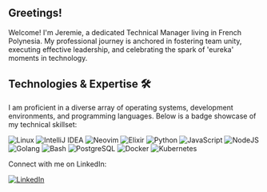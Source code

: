 ## Greetings!

Welcome! I'm Jeremie, a dedicated Technical Manager living in French Polynesia. My professional journey is anchored in fostering team unity, executing effective leadership, and celebrating the spark of 'eureka' moments in technology.

## Technologies & Expertise 🛠️
I am proficient in a diverse array of operating systems, development environments, and programming languages. Below is a badge showcase of my technical skillset:

![Linux](https://img.shields.io/badge/OS-Linux-informational?style=flat&logo=linux&logoColor=white&color=2bbc8a)
![IntelliJ IDEA](https://img.shields.io/badge/Editor-IntelliJ_IDEA-informational?style=flat&logo=intellij-idea&logoColor=white&color=2bbc8a)
![Neovim](https://img.shields.io/badge/Editor-Neovim-informational?style=flat&logo=neovim&logoColor=white&color=2bbc8a)
![Elixir](https://img.shields.io/badge/Code-Elixir-informational?style=flat&logo=elixir&logoColor=white&color=2bbc8a)
![Python](https://img.shields.io/badge/Code-Python-informational?style=flat&logo=python&logoColor=white&color=2bbc8a)
![JavaScript](https://img.shields.io/badge/Code-JavaScript-informational?style=flat&logo=javascript&logoColor=white&color=2bbc8a)
![NodeJS](https://img.shields.io/badge/Code-NodeJS-informational?style=flat&logo=nodedotjs&logoColor=white&color=2bbc8a)
![Golang](https://img.shields.io/badge/Code-Golang-informational?style=flat&logo=go&logoColor=white&color=2bbc8a)
![Bash](https://img.shields.io/badge/Shell-Bash-informational?style=flat&logo=gnu-bash&logoColor=white&color=2bbc8a)
![PostgreSQL](https://img.shields.io/badge/Tools-PostgreSQL-informational?style=flat&logo=postgresql&logoColor=white&color=2bbc8a)
![Docker](https://img.shields.io/badge/Tools-Docker-informational?style=flat&logo=docker&logoColor=white&color=2bbc8a)
![Kubernetes](https://img.shields.io/badge/Tools-Kubernetes-informational?style=flat&logo=kubernetes&logoColor=white&color=2bbc8a)

Connect with me on LinkedIn:

[![LinkedIn](https://upload.wikimedia.org/wikipedia/commons/thumb/8/81/LinkedIn_icon.svg/22px-LinkedIn_icon.svg.png)](https://www.linkedin.com/in/jeremiepayet/)

